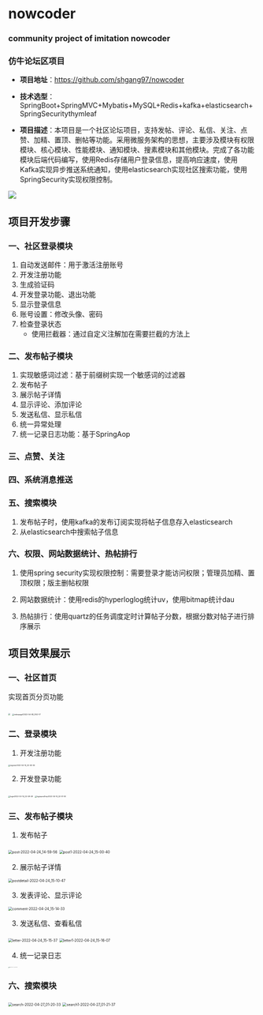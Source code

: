 # nowcoder
### community project of imitation nowcoder

###  仿牛论坛区项目

- **项目地址**：https://github.com/shgang97/nowcoder

- **技术选型**：SpringBoot+SpringMVC+Mybatis+MySQL+Redis+kafka+elasticsearch+SpringSecuritythymleaf

- **项目描述**：本项目是一个社区论坛项目，支持发帖、评论、私信、关注、点赞、加精、置顶、删帖等功能。采用微服务架构的思想，主要涉及模块有权限模块、核心模块、性能模块、通知模块、搜素模块和其他模块。完成了各功能模块后端代码编写，使用Redis存储用户登录信息，提高响应速度，使用Kafka实现异步推送系统通知，使用elasticsearch实现社区搜索功能，使用SpringSecurity实现权限控制。

<a href="https://github.com/shgang97/nowcoder">
  <img align="center" src="https://github-readme-stats.vercel.app/api/pin/?username=shgang97&repo=nowcoder&bg_color=000000&title_color=00ff00&icon_color=ffff33&text_color=ffffff" /></a>



## 项目开发步骤

### 一、社区登录模块

1. 自动发送邮件：用于激活注册账号
2. 开发注册功能
3. 生成验证码
4. 开发登录功能、退出功能
5. 显示登录信息
6. 账号设置：修改头像、密码
7. 检查登录状态
   - 使用拦截器：通过自定义注解加在需要拦截的方法上



### 二、发布帖子模块

1. 实现敏感词过滤：基于前缀树实现一个敏感词的过滤器
1. 发布帖子
1. 展示帖子详情
1. 显示评论、添加评论
1. 发送私信、显示私信
1. 统一异常处理
1. 统一记录日志功能：基于SpringAop

### 三、点赞、关注

### 四、系统消息推送

### 五、搜索模块

1. 发布帖子时，使用kafka的发布订阅实现将帖子信息存入elasticsearch
2. 从elasticsearch中搜索帖子信息

### 六、权限、网站数据统计、热帖排行

1. 使用spring security实现权限控制：需要登录才能访问权限；管理员加精、置顶权限；版主删帖权限

2. 网站数据统计：使用redis的hyperloglog统计uv，使用bitmap统计dau
3. 热帖排行：使用quartz的任务调度定时计算帖子分数，根据分数对帖子进行排序展示





## 项目效果展示



### 一、社区首页

实现首页分页功能

<img src="./effectpicture/indexpage2022-04-08_01-43-45.jpg" style="zoom:25%;" />

<img src="./effectpicture/indexpage12022-04-08_01-43-17.jpg" alt="indexpage12022-04-08_0143-17" style="zoom:25%;" />



### 二、登录模块

1. 开发注册功能

<img src="./effectpicture/mlogin/register2022-04-14_02-45-55.jpg" alt="register2022-04-14_02-45-55" style="zoom:25%;" />

2. 开发登录功能

<img src="./effectpicture/mlogin/login2022-04-14_02-49-49.jpg" alt="login2022-04-14_02-49-49" style="zoom:25%;" />



<img src="./effectpicture/mlogin/loginpostXnip2022-04-14_02-51-50.jpg" alt="loginpostXnip2022-04-14_02-51-50" style="zoom:25%;" />



### 三、发布帖子模块

1. 发布帖子

<img src="./effectpicture/mpost/post-2022-04-24_14-59-56.jpg" alt="post-2022-04-24_14-59-56" style="zoom:50%;" />

<img src="./effectpicture/mpost/post1-2022-04-24_15-00-40.jpg" alt="post1-2022-04-24_15-00-40" style="zoom:50%;" />

2. 展示帖子详情

<img src="./effectpicture/mpost/postdetail-2022-04-24_15-10-47.jpg" alt="postdetail-2022-04-24_15-10-47" style="zoom:50%;" />

3. 发表评论、显示评论

<img src="./effectpicture/mpost/comment-2022-04-24_15-14-33.jpg" alt="comment-2022-04-24_15-14-33" style="zoom:50%;" />

3. 发送私信、查看私信

<img src="./effectpicture/mpost/letter-2022-04-24_15-15-37.jpg" alt="letter-2022-04-24_15-15-37" style="zoom:50%;" />

<img src="./effectpicture/mpost/letter1-2022-04-24_15-16-07.jpg" alt="letter1-2022-04-24_15-16-07" style="zoom:50%;" />

4. 统一记录日志

<img src="./effectpicture/mpost/log-2022-04-24_15-18-00.jpg" alt="log-2022-04-24_15-18-00" style="zoom:10%;" />

### 六、搜索模块

<img src="./effectpicture/msearch/search-2022-04-27_01-20-33.jpg" alt="search-2022-04-27_01-20-33" style="zoom:50%;" />

<img src="./effectpicture/msearch/search1-2022-04-27_01-21-37.jpg" alt="search1-2022-04-27_01-21-37" style="zoom:50%;" />
